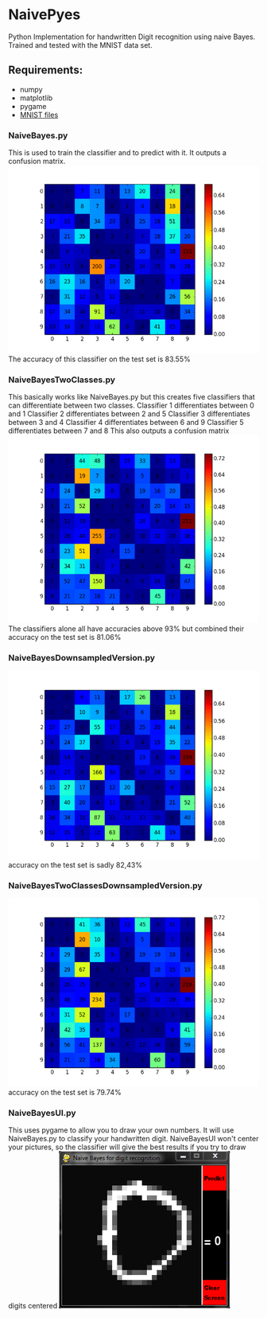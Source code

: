 NaivePyes
=========
Python Implementation for handwritten Digit recognition using naive Bayes.
Trained and tested with the MNIST data set.

## Requirements:
- numpy
- matplotlib
- pygame
- [MNIST files](http://yann.lecun.com/exdb/mnist/)

### NaiveBayes.py
This is used to train the classifier and to predict with it.
It outputs a confusion matrix.
![](/10classesNoSubsampling/conf_matrix.png)
The accuracy of this classifier on the test set is 83.55%

### NaiveBayesTwoClasses.py
This basically works like NaiveBayes.py but this creates
five classifiers that can differentiate between two classes.
Classifier 1 differentiates between 0 and 1
Classifier 2 differentiates between 2 and 5
Classifier 3 differentiates between 3 and 4
Classifier 4 differentiates between 6 and 9
Classifier 5 differentiates between 7 and 8
This also outputs a confusion matrix
![](/TwoClassesNoSubsampling/conf_matrix_5lassifier.png)
The classifiers alone all have accuracies above 93%
but combined their accuracy on the test set is 81.06%

### NaiveBayesDownsampledVersion.py
![](/NaiveBayesDownsampledVersion/conf_matrix.png)
accuracy on the test set is sadly 82,43%

### NaiveBayesTwoClassesDownsampledVersion.py
![](/NaiveBayesTwoClassesDownsampledVersion/conf_matrix_5lassifier.png)
accuracy on the test set is 79.74%
 
### NaiveBayesUI.py
This uses pygame to allow you to draw your own numbers.
It will use NaiveBayes.py to classify your handwritten digit.
NaiveBayesUI won't center your pictures, so the classifier
will give the best results if you try to draw digits centered
![](/NaiveBayesUI.png)

